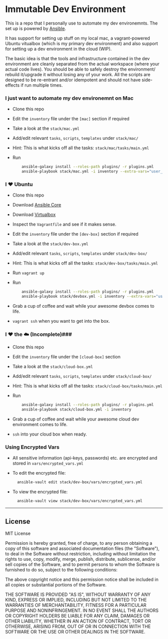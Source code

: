 # Immutable Dev Environment #

This is a repo that I personally use to automate my dev environemnts.
The set up is powered by [Ansible](http://docs.ansible.com/ansible).

It has support for setting up stuff on my local mac, a vagrant-powered Ubuntu vitualbox (which is my primary dev environment) and also support for setting up a dev environment in the cloud (WIP).

The basic idea is that the tools and infrastructure contained in the dev environment are cleanly separated from the actual workspace (where your actual code lives).
You should be able to safely destroy the environment/ rebuild it/upgrade it without losing any of your work.
All the scripts are designed to be re-entrant and/or idempotent and should not have side-effects if run multiple times.

### I just want to automate my dev environemnt on Mac ###

* Clone this repo
* Edit the `inventory` file under the `[mac]` section if required
* Take a look at the `stack/mac.yml`
* Add/edit relevant `tasks`, `scripts`, `templates` under `stack/mac/`
* Hint: This is what kicks off all the tasks: `stack/mac/tasks/main.yml`
* Run

    ```sh
        ansible-galaxy install --roles-path plugins/ -r plugins.yml
        ansible-playbook stack/mac.yml -i inventory --extra-vars="user_name=<user_name>" --ask-become-pass -K -f 3 [--tags=current]
    ```

### I :heart: Ubuntu ###

* Clone this repo
* Download [Ansible Core](http://docs.ansible.com/ansible/intro_installation.html#getting-ansible)
* Download [Virtualbox](https://www.virtualbox.org/wiki/Downloads)
* Inspect the `Vagrantfile` and see if it makes sense.
* Edit the `inventory` file under the `[dev-box]` section if required
* Take a look at the `stack/dev-box.yml`
* Add/edit relevant `tasks`, `scripts`, `templates` under `stack/dev-box/`
* Hint: This is what kicks off all the tasks: `stack/dev-box/tasks/main.yml`
* Run `vagrant up`
* Run

    ```sh
        ansible-galaxy install --roles-path plugins/ -r plugins.yml
        ansible-playbook stack/devbox.yml -i inventory --extra-vars="user_name=vagrant" --ask-become-pass --ask-vault-pass -K -f 3 [--tags=current]
    ```
* Grab a cup of coffee and wait while your awesome devbox comes to life.
* `vagrant ssh` when you want to get into the box.


### I :heart: the :cloud: (Incomplete)###

* Clone this repo
* Edit the `inventory` file under the `[cloud-box]` section
* Take a look at the `stack/cloud-box.yml`
* Add/edit relevant `tasks`, `scripts`, `templates` under `stack/cloud-box/`
* Hint: This is what kicks off all the tasks: `stack/cloud-box/tasks/main.yml`
* Run

    ```sh
        ansible-galaxy install --roles-path plugins/ -r plugins.yml
        ansible-playbook stack/cloud-box.yml -i inventory
    ```
* Grab a cup of coffee and wait while your awesome cloud dev environment comes to life.
* `ssh` into your cloud box when ready.

### Using Encrypted Vars

* All sensitive information (api-keys, passwords) etc. are encrypted and stored in `vars/encrypted_vars.yml`
* To edit the encrypted file:

  ```sh
    ansible-vault edit stack/dev-box/vars/encrypted_vars.yml
  ```
* To view the encrypted file:

  ```sh
    ansible-vault view stack/dev-box/vars/encrypted_vars.yml
  ```

* * *

## License

MIT License

Permission is hereby granted, free of charge, to any person obtaining
a copy of this software and associated documentation files (the
"Software"), to deal in the Software without restriction, including
without limitation the rights to use, copy, modify, merge, publish,
distribute, sublicense, and/or sell copies of the Software, and to
permit persons to whom the Software is furnished to do so, subject to
the following conditions:

The above copyright notice and this permission notice shall be
included in all copies or substantial portions of the Software.

THE SOFTWARE IS PROVIDED "AS IS", WITHOUT WARRANTY OF ANY KIND,
EXPRESS OR IMPLIED, INCLUDING BUT NOT LIMITED TO THE WARRANTIES OF
MERCHANTABILITY, FITNESS FOR A PARTICULAR PURPOSE AND
NONINFRINGEMENT. IN NO EVENT SHALL THE AUTHORS OR COPYRIGHT HOLDERS BE
LIABLE FOR ANY CLAIM, DAMAGES OR OTHER LIABILITY, WHETHER IN AN ACTION
OF CONTRACT, TORT OR OTHERWISE, ARISING FROM, OUT OF OR IN CONNECTION
WITH THE SOFTWARE OR THE USE OR OTHER DEALINGS IN THE SOFTWARE.
